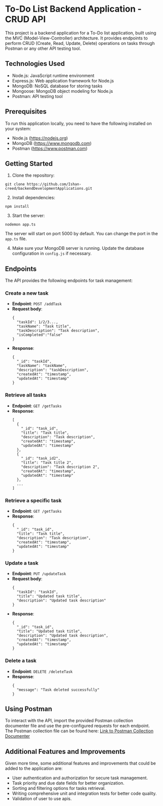 
# To-Do List Backend Application - CRUD API

This project is a backend application for a To-Do list application, built using the MVC (Model-View-Controller) architecture. It provides endpoints to perform CRUD (Create, Read, Update, Delete) operations on tasks through Postman or any other API testing tool.

## Technologies Used

- Node.js: JavaScript runtime environment
- Express.js: Web application framework for Node.js
- MongoDB: NoSQL database for storing tasks
- Mongoose: MongoDB object modeling for Node.js
- Postman: API testing tool

## Prerequisites

To run this application locally, you need to have the following installed on your system:

- Node.js (https://nodejs.org)
- MongoDB (https://www.mongodb.com)
- Postman (https://www.postman.com)

## Getting Started

1. Clone the repository:

```
git clone https://github.com/Ishan-creed/backendDevelopmentApplications.git

```

2. Install dependencies:

```
npm install
```

3. Start the server:

```
nodemon app.ts
```

The server will start on port 5000 by default. You can change the port in the `app.ts` file.

4. Make sure your MongoDB server is running. Update the database configuration in `config.js` if necessary.

## Endpoints

The API provides the following endpoints for task management:

### Create a new task

- **Endpoint**: `POST /addTask`
- **Request body**:
  ```
  {
    "taskId": 1/2/3...,
    "taskName": "Task title",
    "taskDescription": "Task description",
    "isCompleted":"false"
  }
  ```
- **Response**:
  ```
  {
    "_id": "taskId",
    "taskName": "taskName",
    "description": "taskDescription",
    "createdAt": "timestamp",
    "updatedAt": "timestamp"
  }
  ```

### Retrieve all tasks

- **Endpoint**: `GET /getTasks`
- **Response**:
  ```
  [
    {
      "_id": "task_id",
      "title": "Task title",
      "description": "Task description",
      "createdAt": "timestamp",
      "updatedAt": "timestamp"
    },
    {
      "_id": "task_id2",
      "title": "Task title 2",
      "description": "Task description 2",
      "createdAt": "timestamp",
      "updatedAt": "timestamp"
    },
    ...
  ]
  ```

### Retrieve a specific task

- **Endpoint**: `GET /getTasks`
- **Response**:
  ```
  {
    "_id": "task_id",
    "title": "Task title",
    "description": "Task description",
    "createdAt": "timestamp",
    "updatedAt": "timestamp"
  }
  ```

### Update a task

- **Endpoint**: `PUT /updateTask`
- **Request body**:
  ```
  {
    "taskId": "taskId",
    "title": "Updated task title",
    "description": "Updated task description"
  }
  ```
- **Response**:
  ```
  {
    "_id": "task_id",
    "title": "Updated task title",
    "description": "Updated task description",
    "createdAt": "timestamp",
    "updatedAt": "timestamp"
  }
  ```

### Delete a task

- **Endpoint**: `DELETE /deleteTask`
- **Response**:
  ```
  {
    "message": "Task deleted successfully"
  }
  ```

## Using Postman

To interact with the API, import the provided Postman collection documenter file and use the pre-configured requests for each endpoint. The Postman collection file can be found here: [Link to Postman Collection Documenter](https://example.com)

## Additional Features and Improvements

Given more time, some additional features and improvements that could be added to the application are:

- User authentication and authorization for secure task management.
- Task priority and due date fields for better organization.
- Sorting and filtering options for tasks retrieval.
- Writing comprehensive unit and integration tests for better code quality.
- Validation of user to use apis.


